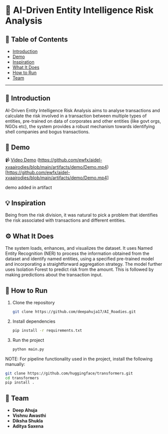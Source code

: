 # 🚀 AI-Driven Entity Intelligence Risk Analysis

## 📌 Table of Contents
- [Introduction](#introduction)
- [Demo](#demo)
- [Inspiration](#inspiration)
- [What It Does](#what-it-does)
- [How to Run](#how-to-run)
- [Team](#team)

---

## 🎯 Introduction
AI-Driven Entity Intelligence Risk Analysis aims to analyse transactions and calculate the risk involved in a transaction between multiple types of
entities, pre-trained on data of corporates and other entities (like govt orgs, NGOs etc), the system provides a robust mechanism towards identifying
shell companies and bogus transactions. 

## 🎥 Demo
📹 [Video Demo](#)
(https://github.com/ewfx/aidel-xvaairodies/blob/main/artifacts/demo/Demo.mp4)
[https://github.com/ewfx/aidel-xvaairodies/blob/main/artifacts/demo/Demo.mp4]

demo added in artifact  

## 💡 Inspiration
Being from the risk division, it was natural to pick a problem that identifies the risk associated with transactions and different entities.

## ⚙️ What It Does
The system loads, enhances, and visualizes the dataset. It uses Named Entity Recognition (NER) to process the information obtained from the dataset
and identify named entities, using a specified pre-trained model and incorporating a straightforward aggregation strategy. The model further uses
Isolation Forest to predict risk from the amount. This is followed by making predictions about the transaction input. 

## 🏃 How to Run
1. Clone the repository  
   ```sh
   git clone https://github.com/deepahuja17/AI_Roadies.git
   ```
2. Install dependencies  
   ```sh
   pip install -r requirements.txt
   ```
3. Run the project  
   ```sh
   python main.py
   ```

NOTE: For pipeline functionality used in the project, install the following manually:
 ```sh
git clone https://github.com/huggingface/transformers.git
cd transformers
pip install .
```

## 👥 Team
- **Deep Ahuja**
- **Vishnu Awasthi**
- **Diksha Shukla**
- **Aditya Saxena**
